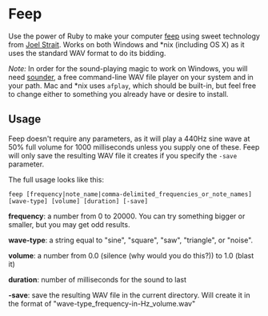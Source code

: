 # Feep

Use the power of Ruby to make your computer [feep](http://dictionary.reference.com/browse/feep) using sweet technology from [Joel Strait](https://github.com/jstrait). Works on both Windows and *nix (including OS X) as it uses the standard WAV format to do its bidding.

_Note:_ In order for the sound-playing magic to work on Windows, you will need [sounder](http://www.elifulkerson.com/projects/commandline-wav-player.php), a free command-line WAV file player on your system and in your path. Mac and *nix uses `afplay`, which should be built-in, but feel free to change either to something you already have or desire to install.

## Usage

Feep doesn't require any parameters, as it will play a 440Hz sine wave at 50% full volume for 1000 milliseconds unless you supply one of these. Feep will only save the resulting WAV file it creates if you specify the `-save` parameter.

The full usage looks like this:

`feep [frequency|note_name|comma-delimited_frequencies_or_note_names] [wave-type] [volume] [duration] [-save]`

**frequency**: a number from 0 to 20000. You can try something bigger or smaller, but you may get odd results.

**wave-type**: a string equal to "sine", "square", "saw", "triangle", or "noise".

**volume**: a number from 0.0 (silence (why would you do this?)) to 1.0 (blast it)

**duration**: number of milliseconds for the sound to last

**-save**: save the resulting WAV file in the current directory. Will create it in the format of "wave-type_frequency-in-Hz_volume.wav"